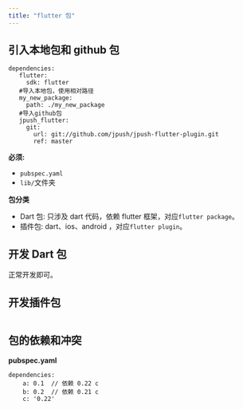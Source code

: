 ```yaml
---
title: "flutter 包"
---
```


## 引入本地包和 github 包

```
dependencies:
   flutter:
     sdk: flutter
   #导入本地包，使用相对路径
   my_new_package:
     path: ./my_new_package
   #导入github包
   jpush_flutter:
     git:
       url: git://github.com/jpush/jpush-flutter-plugin.git
       ref: master
```

**必须:**

-   `pubspec.yaml`
-   `lib/`文件夹

**包分类**

-   Dart 包: 只涉及 dart 代码，依赖 flutter 框架，对应`flutter package`。
-   插件包: dart、ios、android ，对应`flutter plugin`。

## 开发 Dart 包

正常开发即可。

## 开发插件包

```

```

## 包的依赖和冲突

**pubspec.yaml**

```
dependencies:
    a: 0.1  // 依赖 0.22 c
    b: 0.2  // 依赖 0.21 c
    c: '0.22'
```
